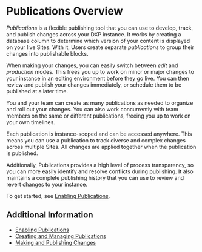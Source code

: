 # Publications Overview

*Publications* is a flexible publishing tool that you can use to develop, track, and publish changes across your DXP instance. It works by creating a database column to determine which version of your content is displayed on your live Sites. With it, Users create separate *publications* to group their changes into publishable blocks.

When making your changes, you can easily switch between *edit* and *production* modes. This frees you up to work on minor or major changes to your instance in an editing environment before they go live. You can then review and publish your changes immediately, or schedule them to be published at a later time.

You and your team can create as many publications as needed to organize and roll out your changes. You can also work concurrently with team members on the same or different publications, freeing you up to work on your own timelines.

Each publication is instance-scoped and can be accessed anywhere. This means you can use a publication to track diverse and complex changes across multiple Sites. All changes are applied together when the publication is published.

Additionally, Publications provides a high level of process transparency, so you can more easily identify and resolve conflicts during publishing. It also maintains a complete publishing history that you can use to review and revert changes to your instance.

To get started, see [Enabling Publications](./enabling-publications.md).

## Additional Information

* [Enabling Publications](./enabling-publications.md)
* [Creating and Managing Publications](./creating-and-managing-publications.md)
* [Making and Publishing Changes](./making-and-publishing-changes.md)
